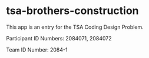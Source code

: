 # tsa-brothers-construction
This app is an entry for the TSA Coding Design Problem.

Participant ID Numbers: 2084071, 2084072

Team ID Number: 2084-1
